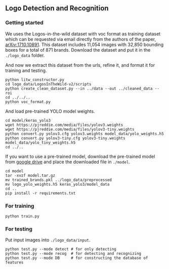 ## Logo Detection and Recognition

### Getting started
We uses the Logos-in-the-wild dataset with voc format as training dataset which can be requested via email directly from the authors of the paper, [arXiv:1710.10891](https://arxiv.org/abs/1710.10891). This dataset includes 11,054 images with 32,850 bounding boxes for a total of 871 brands.
Download the dataset and put it in the `./logo_data` folder.

And now we extract this dataset from the urls, refine it, and format it for training and testing.
```
python litw_constructor.py
cd logo_data/LogosInTheWild-v2/scripts
python create_clean_dataset.py --in ../data --out ../cleaned_data --roi
cd ../../..
python voc_format.py
```

And load pre-trained YOLO model weights.
```
cd model/keras_yolo3
wget https://pjreddie.com/media/files/yolov3.weights
wget https://pjreddie.com/media/files/yolov3-tiny.weights
python convert.py yolov3.cfg yolov3.weights model_data/yolo_weights.h5
python convert.py yolov3-tiny.cfg yolov3-tiny.weights model_data/yolo_tiny_weights.h5
cd ../..
```

If you want to use a pre-trained model, download the pre-trained model from [google drive](https://drive.google.com/drive/folders/1LqsGfV-KBnP1tjH94LselZer_K4tx6in?usp=sharing) and place the downloaded file in `./model`.

```
cd model
tar -xvzf model.tar.gz
mv trained_brands.pkl ../logo_data/preprocessed
mv logo_yolo_weights.h5 keras_yolo3/model_data
cd ..
pip install -r requirements.txt
```

### For training
```
python train.py
```

### For testing
Put input images into `./logo_data/input`.
```
python test.py --mode detect # for only detecting
python test.py --mode recog  # for detecting and recognizing
python test.py --mode DB     # for constructing the database of features
```